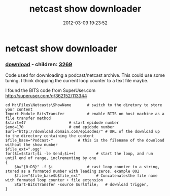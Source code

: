 ﻿---
pid:            3268
poster:         thesavo
title:          netcast show downloader
date:           2012-03-09 19:23:52
format:         posh
parent:         0
parent:         0
children:       3269
---

# netcast show downloader

### [download](3268.ps1) - children: [3269](3269.md)

Code used for downloading a podcast/netcast archive.
This could use some tuning. I think dropping the current loop counter to a text file maybe.

I found the BITS code from SuperUser.com http://superuser.com/q/362152/113344

```posh
cd M:\Files\Netcasts\ShowName		# switch to the diretory to store your content
Import-Module BitsTransfer 			# enable BITS on host machine as a file transfer method
$start=47 					# start epidode number
$end=170 					# end epidode number
$url="http://download.domain.com/episodes/" # URL of the download up to the directory containing the content
$file_base="Podcast-" 			# this is the filename of the download without the show number
$file_ext=".ogg"
for($i=$start;$i -le $end;$i++)			# start the loop, and run until end of range, inclrementing by one
{
    $b="{0:D3}" -f $i 				# cast loop counter to a string, stored as a formated number with leading zeros, example 002
    $file="$file_base$b$file_ext" 		# Concatenatesthe file name with formated loop counter + file extension
    Start-BitsTransfer -source $url$file; 	# download trigger, 
}

```
